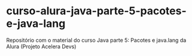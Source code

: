 # curso-alura-java-parte-5-pacotes-e-java-lang
Repositório com o material do curso Java parte 5: Pacotes e java.lang da Alura (Projeto Acelera Devs)
